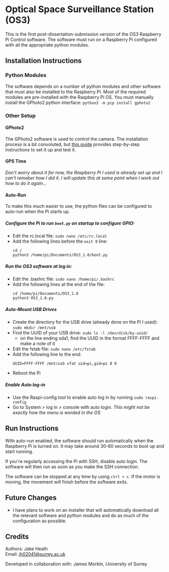 # Optical Space Surveillance Station (OS3)

This is the first post-dissertation-submission version of the OS3 Raspberry Pi Control software. The software must run on a Raspberry Pi configured with all the appropriate python modules.

## Installation Instructions
### Python Modules
The software depends on a number of python modules and other software that must also be installed to the Raspberry Pi.
Most of the required modules are pre-installed with the Raspberry Pi OS. You must manually install the GPhoto2 python interface:
`python3 -m pip install gphoto2`

### Other Setup
#### GPhoto2
The GPhoto2 software is used to control the camera. The installation process is a bit convoluted, but [this guide](https://pimylifeup.com/raspberry-pi-dslr-camera-control/) provides step-by-step instructions to set it up and test it.

#### GPS Time
_Don't worry about it for now, the Raspberry Pi I used is already set up and I can't remeber how I did it. I will update this at some point when I work out how to do it again..._

#### Auto-Run
To make this much easier to use, the python files can be configured to auto-run when the Pi starts up.

##### Configure the Pi to run `boot.py` on startup to configure GPIO:
- Edit the rc.local file: `sudo nano /etc/rc.local`
- Add the following lines before the `exit 0` line:
    ```
    cd /
    python3 /home/pi/Documents/OS3_1.0/boot.py
    ```

##### Run the OS3 software at log in:
- Edit the .bashrc file: `sudo nano /home/pi/.bashrc`
- Add the following lines at the end of the file:
    ```
    cd /home/pi/Documents/OS3_1.0
    python3 OS3_1.0.py
    ```

##### Auto-Mount USB Drives
- Create the directory for the USB drive (already done on the Pi I used): `sudo mkdir /mnt/usb`
- Find the UUID of your USB drive: `sudo ls -l /dev/disk/by-uuid/`
    - on the line ending sda1, find the UUID in the format FFFF-FFFF and make a note of it
- Edit the fstab file: `sudo nano /etc/fstab`
- Add the following line to the end:
    ```
    UUID=FFFF-FFFF /mnt/usb vfat uid=pi,gid=pi 0 0
    ```
- Reboot the Pi

##### Enable Auto log-in
- Use the Raspi-config tool to enable auto log in by running `sudo raspi-config`
- Go to System > log in > console with auto login. _This might not be exactly how the menu is worded in the OS_

## Run Instructions
With auto-run enabled, the software should run automatically when the Raspberry Pi is turned on. It may take around 30-60 seconds to boot up and start running.

If you're regularly accessing the Pi with SSH, disable auto login. The software will then run as soon as you make the SSH connection.

The software can be stopped at any time by using `ctrl + c`. If the motor is moving, the movement will finish before the software exits.

## Future Changes
- I have plans to work on an installer that will automatically download all the relevant software and python modules and do as much of the configuration as possible.

## Credits
Authors: Jake Heath  
Email: jh02041@surrey.ac.uk

Developed in collaboration with: James Morbin, University of Surrey